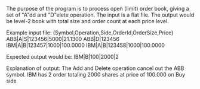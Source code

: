 The purpose of the program is to process open (limit) order book, giving a set of "A"dd and "D"elete operation. The input is a flat file. The output would be level-2 book with total size and order count at each price level.

Example input file:
(Symbol,Operation,Side,OrderId,OrderSize,Price)
ABB|A|S|123456|5000|21.1300
ABB|D|123456
IBM|A|B|123457|1000|100.0000
IBM|A|B|123458|1000|100.0000

Expected output would be:
IBM|B|100|2000|2

Explanation of output:
The Add and Delete operation cancel out the ABB symbol.
IBM has 2 order totaling 2000 shares at price of 100.000 on Buy side
